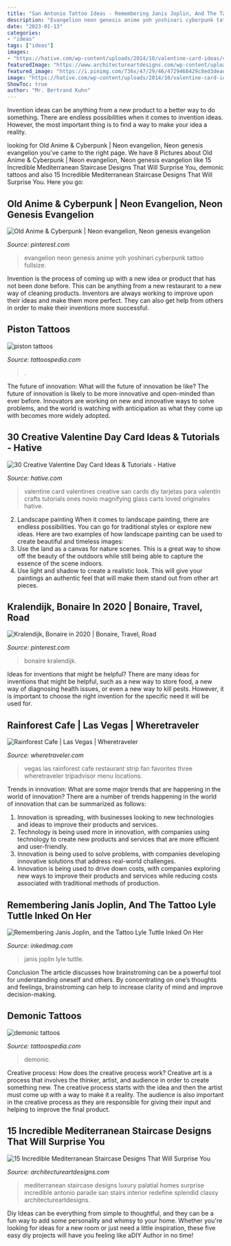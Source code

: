 ```yaml
---
title: "San Antonio Tattoo Ideas - Remembering Janis Joplin, And The Tattoo Lyle Tuttle Inked On Her"
description: "Evangelion neon genesis anime yoh yoshinari cyberpunk tattoo fullsize"
date: "2023-01-13"
categories:
- "ideas"
tags: ["ideas"]
images:
- "https://hative.com/wp-content/uploads/2014/10/valentine-card-ideas/4-valentine-card-ideas.jpg"
featuredImage: "https://www.architectureartdesigns.com/wp-content/uploads/2016/07/15-Incredible-Mediterranean-Staircase-Designs-That-Will-Surprise-You-13.jpg"
featured_image: "https://i.pinimg.com/736x/47/29/46/4729460429c8ed3deadd7fd5967ef722.jpg"
image: "https://hative.com/wp-content/uploads/2014/10/valentine-card-ideas/4-valentine-card-ideas.jpg"
ShowToc: true
author: "Mr. Bertrand Kuhn"
---
```



Invention ideas can be anything from a new product to a better way to do something. There are endless possibilities when it comes to invention ideas. However, the most important thing is to find a way to make your idea a reality.

	

		
looking for Old Anime &amp; Cyberpunk | Neon evangelion, Neon genesis evangelion you've came to the right page. We have 8 Pictures about Old Anime &amp; Cyberpunk | Neon evangelion, Neon genesis evangelion like 15 Incredible Mediterranean Staircase Designs That Will Surprise You, demonic tattoos and also 15 Incredible Mediterranean Staircase Designs That Will Surprise You. Here you go:
		
    
## Old Anime &amp; Cyberpunk | Neon Evangelion, Neon Genesis Evangelion

<img loading=lazy src="https://i.pinimg.com/736x/47/29/46/4729460429c8ed3deadd7fd5967ef722.jpg" onerror="this.onerror=null;this.src='https://tse1.mm.bing.net/th?id=OIP.4R8rIxlHjYvDJBQeBlDewAHaKJ&amp;pid=15.1';" alt="Old Anime &amp; Cyberpunk | Neon evangelion, Neon genesis evangelion">

_Source: pinterest.com_

>evangelion neon genesis anime yoh yoshinari cyberpunk tattoo fullsize. 

	

Invention is the process of coming up with a new idea or product that has not been done before. This can be anything from a new restaurant to a new way of cleaning products. Inventors are always working to improve upon their ideas and make them more perfect. They can also get help from others in order to make their inventions more successful.

    
## Piston Tattoos

<img loading=lazy src="http://tattoospedia.com/wp-content/uploads/2015/08/piston-tattoo-12.jpg" onerror="this.onerror=null;this.src='https://tse2.mm.bing.net/th?id=OIP.FyNS9COftAcbhvyyYzw7egHaHa&amp;pid=15.1';" alt="piston tattoos">

_Source: tattoospedia.com_

>. 

	

The future of innovation: What will the future of innovation be like?
The future of innovation is likely to be more innovative and open-minded than ever before. Innovators are working on new and innovative ways to solve problems, and the world is watching with anticipation as what they come up with becomes more widely adopted.

    
## 30 Creative Valentine Day Card Ideas &amp; Tutorials - Hative

<img loading=lazy src="https://hative.com/wp-content/uploads/2014/10/valentine-card-ideas/4-valentine-card-ideas.jpg" onerror="this.onerror=null;this.src='https://tse3.mm.bing.net/th?id=OIP.k3zPj36sWpYEEpkvcXi_aAHaJ4&amp;pid=15.1';" alt="30 Creative Valentine Day Card Ideas &amp; Tutorials - Hative">

_Source: hative.com_

>valentine card valentines creative san cards diy tarjetas para valentín crafts tutorials ones novio magnifying glass carts loved originales hative. 

	

2. Landscape painting
When it comes to landscape painting, there are endless possibilities. You can go for traditional styles or explore new ideas. Here are two examples of how landscape painting can be used to create beautiful and timeless images: 
2. Use the land as a canvas for nature scenes. This is a great way to show off the beauty of the outdoors while still being able to capture the essence of the scene indoors.
3. Use light and shadow to create a realistic look. This will give your paintings an authentic feel that will make them stand out from other art pieces.

    
## Kralendijk, Bonaire In 2020 | Bonaire, Travel, Road

<img loading=lazy src="https://i.pinimg.com/736x/89/17/10/8917103a054171239380cfc556a35165.jpg" onerror="this.onerror=null;this.src='https://tse3.mm.bing.net/th?id=OIP.yH4MdJc0FaDb7aqRC5PMywHaDW&amp;pid=15.1';" alt="Kralendijk, Bonaire in 2020 | Bonaire, Travel, Road">

_Source: pinterest.com_

>bonaire kralendijk. 

	

Ideas for inventions that might be helpful?
There are many ideas for inventions that might be helpful, such as a new way to store food, a new way of diagnosing health issues, or even a new way to kill pests. However, it is important to choose the right invention for the specific need it will be used for.

    
## Rainforest Cafe | Las Vegas | Wheretraveler

<img loading=lazy src="https://www.wheretraveler.com/sites/default/files/images/rainforest_cafe.jpg" onerror="this.onerror=null;this.src='https://tse3.mm.bing.net/th?id=OIP.DowDAFeWxzDpiRqLYIR14QHaE8&amp;pid=15.1';" alt="Rainforest Cafe | Las Vegas | Wheretraveler">

_Source: wheretraveler.com_

>vegas las rainforest cafe restaurant strip fan favorites three wheretraveler tripadvisor menu locations. 

	

Trends in innovation: What are some major trends that are happening in the world of innovation?
There are a number of trends happening in the world of innovation that can be summarized as follows: 
1. Innovation is spreading, with businesses looking to new technologies and ideas to improve their products and services. 
2. Technology is being used more in innovation, with companies using technology to create new products and services that are more efficient and user-friendly. 
3. Innovation is being used to solve problems, with companies developing innovative solutions that address real-world challenges. 
4. Innovation is being used to drive down costs, with companies exploring new ways to improve their products and services while reducing costs associated with traditional methods of production.

    
## Remembering Janis Joplin, And The Tattoo Lyle Tuttle Inked On Her

<img loading=lazy src="https://www.inkedmag.com/.image/t_share/MTY3MzMzNTc0MzE0MzA1MzYx/janisjoplin.jpg" onerror="this.onerror=null;this.src='https://tse1.mm.bing.net/th?id=OIP.A0KvNC6nnjD42K7k8uxbWgHaD4&amp;pid=15.1';" alt="Remembering Janis Joplin, and the Tattoo Lyle Tuttle Inked On Her">

_Source: inkedmag.com_

>janis joplin lyle tuttle. 

	

Conclusion
The article discusses how brainstroming can be a powerful tool for understanding oneself and others. By concentrating on one’s thoughts and feelings, brainstroming can help to increase clarity of mind and improve decision-making.

    
## Demonic Tattoos

<img loading=lazy src="http://tattoospedia.com/wp-content/uploads/2015/08/demonic-tattoos-08.jpg" onerror="this.onerror=null;this.src='https://tse3.mm.bing.net/th?id=OIP.4LNqL_wK4NkT4ppwYQPi4AHaHa&amp;pid=15.1';" alt="demonic tattoos">

_Source: tattoospedia.com_

>demonic. 

	

Creative process: How does the creative process work?
Creative art is a process that involves the thinker, artist, and audience in order to create something new. The creative process starts with the idea and then the artist must come up with a way to make it a reality. The audience is also important in the creative process as they are responsible for giving their input and helping to improve the final product.

    
## 15 Incredible Mediterranean Staircase Designs That Will Surprise You

<img loading=lazy src="https://www.architectureartdesigns.com/wp-content/uploads/2016/07/15-Incredible-Mediterranean-Staircase-Designs-That-Will-Surprise-You-13.jpg" onerror="this.onerror=null;this.src='https://tse2.mm.bing.net/th?id=OIP.QBvMAaJhfvyGMSwKzXhQwwHaLL&amp;pid=15.1';" alt="15 Incredible Mediterranean Staircase Designs That Will Surprise You">

_Source: architectureartdesigns.com_

>mediterranean staircase designs luxury palatial homes surprise incredible antonio parade san stairs interior redefine splendid classy architectureartdesigns. 

	

Diy Ideas can be everything from simple to thoughtful, and they can be a fun way to add some personality and whimsy to your home. Whether you're looking for ideas for a new room or just need a little inspiration, these five easy diy projects will have you feeling like aDIY Author in no time!

